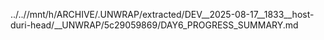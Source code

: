 ../..//mnt/h/ARCHIVE/.UNWRAP/extracted/DEV__2025-08-17__1833__host-duri-head/__UNWRAP/5c29059869/DAY6_PROGRESS_SUMMARY.md